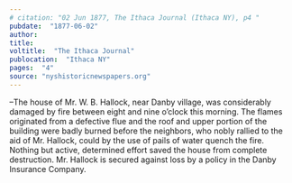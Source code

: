 ```yaml
---
# citation: "02 Jun 1877, The Ithaca Journal (Ithaca NY), p4 "
pubdate:  "1877-06-02"
author: 
title: 
voltitle:  "The Ithaca Journal"
publocation:  "Ithaca NY"
pages:  "4"
source: "nyshistoricnewspapers.org"
---
```


–The house of Mr. W. B. Hallock, near Danby village, was considerably damaged by fire between eight and nine o’clock this morning. The flames originated from a defective flue and the roof and upper portion of the building were badly burned before the neighbors, who nobly rallied to the aid of Mr. Hallock, could by the use of pails of water quench the fire. Nothing but active, determined effort saved the house from complete destruction. Mr. Hallock is secured against loss by a policy in the Danby Insurance Company.
